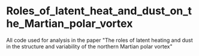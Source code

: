 # Roles_of_latent_heat_and_dust_on_the_Martian_polar_vortex
All code used for analysis in the paper "The roles of latent heating and dust in the structure and variability of the northern Martian polar vortex"

